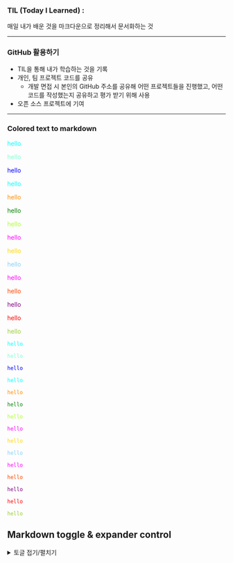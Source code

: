 ### TIL (Today I Learned) :
매일 내가 배운 것을 마크다운으로 정리해서 문서화하는 것

---
### GitHub 활용하기

- TIL을 통해 내가 학습하는 것을 기록
- 개인, 팀 프로젝트 코드를 공유
    - 개발 면접 시 본인의 GitHub 주소를 공유해 어떤 프로젝트들을 진행했고, 어떤 코드를 작성했는지 공유하고 평가 받기 위해 사용
- 오픈 소스 프로젝트에 기여

---
### Colored text to markdown

<font style="color : Aqua">hello</font>

<font style="color : Aquamarine">hello</font>

<font style="color : Blue">hello</font>

<font style="color : Cyan">hello</font>

<font style="color : Darkorange">hello</font>

<font style="color : Green">hello</font>

<font style="color : Greenyellow">hello</font>

<font style="color : Fuchsia">hello</font>

<font style="color : Gold">hello</font>

<font style="color : LightSkyBlue">hello</font>

<font style="color : Magenta">hello</font>

<font style="color : Orangered">hello</font>

<font style="color : Purple">hello</font>

<font style="color : Red">hello</font>

<font style="color : Yellowgreen">hello</font>

<code style="color : Aqua">hello</code>

<code style="color : Aquamarine">hello</code>

<code style="color : Blue">hello</code>

<code style="color : Cyan">hello</code>

<code style="color : Darkorange">hello</code>

<code style="color : Green">hello</code>

<code style="color : Greenyellow">hello</code>

<code style="color : Fuchsia">hello</code>

<code style="color : Gold">hello</code>

<code style="color : LightSkyBlue">hello</code>

<code style="color : Magenta">hello</code>

<code style="color : Orangered">hello</code>

<code style="color : Purple">hello</code>

<code style="color : Red">hello</code>

<code style="color : Yellowgreen">hello</code>

## Markdown toggle & expander control 
<details>
<summary>토글 접기/펼치기</summary>
<div markdown="1">

안녕

</div>
</details>